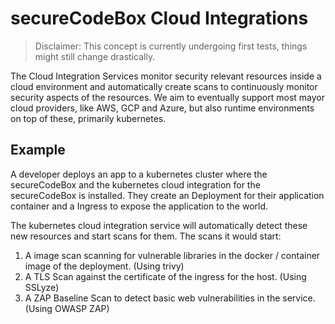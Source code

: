 # secureCodeBox Cloud Integrations

> Disclaimer: This concept is currently undergoing first tests, things might still change drastically.

The Cloud Integration Services monitor security relevant resources inside a cloud environment and automatically create scans to continuously monitor security aspects of the resources. We aim to eventually support most mayor cloud providers, like AWS, GCP and Azure, but also runtime environments on top of these, primarily kubernetes.

## Example

A developer deploys an app to a kubernetes cluster where the secureCodeBox and the kubernetes cloud integration for the secureCodeBox is installed. They create an Deployment for their application container and a Ingress to expose the application to the world.

The kubernetes cloud integration service will automatically detect these new resources and start scans for them.
The scans it would start:

1. A image scan scanning for vulnerable libraries in the docker / container image of the deployment. (Using trivy)
2. A TLS Scan against the certificate of the ingress for the host. (Using SSLyze)
3. A ZAP Baseline Scan to detect basic web vulnerabilities in the service. (Using OWASP ZAP)
